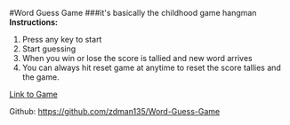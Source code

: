 #Word Guess Game
###it's basically the childhood game hangman
**Instructions:**
1. Press any key to start
2. Start guessing
3. When you win or lose the score is tallied and new word arrives
4. You can always hit reset game at anytime to reset the score tallies and the game.

[Link to Game](https://zdman135.github.io/Word-Guess-Game/ "Link to Game")

Github: https://github.com/zdman135/Word-Guess-Game